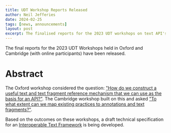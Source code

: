 ```yaml
---
title: UDT Workshop Reports Released
author: Neil Jefferies
date: 2024-02-25
tags: [news, announcements]
layout: post
excerpt: The finalised reports for the 2023 UDT workshops on text API's have been released.
---
```


The final reports for the 2023 UDT Workshops held in Oxford and Cambridge (with online participants) have been released. 
# Abstract
The Oxford workshop considered the question: ["How do we construct a useful text and text fragment reference mechanism that we can use as the basis for an API?"](/publications/2024-oxford-report). 
The Cambridge workshop built on this and asked ["To what extent can we map existing practices to annotations and text fragments?"](/publications/2023-02-24-cambridge).

Based on the outcomes on these workshops, a draft technical specification for an [Interoperable Text Framework](/api) is being developed. 
